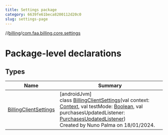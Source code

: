 ```yaml
---
title: Settings package
category: 6639fe61beca8200112d20c0
slug: settings-page
---
```


//[billing](../../index.md)/[com.faa.billing.core.settings](index.md)

# Package-level declarations

## Types

| Name | Summary |
|---|---|
| [BillingClientSettings](-billing-client-settings/index.md) | [androidJvm]<br>class [BillingClientSettings](-billing-client-settings/index.md)(val context: [Context](https://developer.android.com/reference/kotlin/android/content/Context.html), val testMode: [Boolean](https://kotlinlang.org/api/latest/jvm/stdlib/kotlin/-boolean/index.html), val purchasesUpdatedListener: [PurchasesUpdatedListener](../com.faa.billing.core.api.data.purchase/-purchases-updated-listener/index.md))<br>Created by Nuno Palma on 18/01/2024. |

